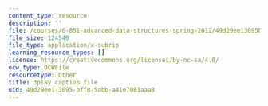 ```yaml
---
content_type: resource
description: ''
file: /courses/6-851-advanced-data-structures-spring-2012/49d29ee13095bff85abba41e7081aaa8_T0yzrZL1py0.srt
file_size: 124540
file_type: application/x-subrip
learning_resource_types: []
license: https://creativecommons.org/licenses/by-nc-sa/4.0/
ocw_type: OCWFile
resourcetype: Other
title: 3play caption file
uid: 49d29ee1-3095-bff8-5abb-a41e7081aaa8
---
```

